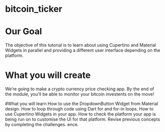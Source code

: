 # bitcoin_ticker

# Our Goal
The objective of this tutorial is to learn about using Cupertino and Material Widgets in parallel and providing a different user interface depending on the platform.

# What you will create
We’re going to make a crypto currency price checking app. By the end of the module, you'll be able to monitor your bitcoin investents on the move!

#What you will learn
How to use the DropdownButton Widget from Material design.
How to loop through code using Dart for and for-in loops.
How to use Cupertino Widgets in your app.
How to check the platform your app is being run on to customise the UI for that platform.
Revise previous concepts by completing the challenges.
ence.
